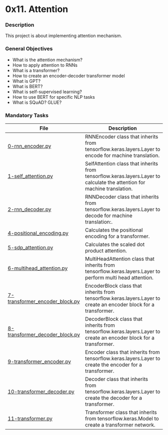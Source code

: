 # 0x11. Attention

### Description

This project is about implementing attention mechanism.

### General Objectives

* What is the attention mechanism?
* How to apply attention to RNNs
* What is a transformer?
* How to create an encoder-decoder transformer model
* What is GPT?
* What is BERT?
* What is self-supervised learning?
* How to use BERT for specific NLP tasks
* What is SQuAD? GLUE?

### Mandatory Tasks

| File | Description |
| ------ | ------ |
| [0-rnn_encoder.py](0-rnn_encoder.py) | RNNEncoder class that inherits from tensorflow.keras.layers.Layer to encode for machine translation. |
| [1-self_attention.py](1-self_attention.py) | SelfAttention class that inherits from tensorflow.keras.layers.Layer to calculate the attention for machine translation. |
| [2-rnn_decoder.py](2-rnn_decoder.py) | RNNDecoder class that inherits from tensorflow.keras.layers.Layer to decode for machine translation:. |
| [4-positional_encoding.py](4-positional_encoding.py) | Calculates the positional encoding for a transformer. |
| [5-sdp_attention.py](5-sdp_attention.py) | Calculates the scaled dot product attention. |
| [6-multihead_attention.py](6-multihead_attention.py) | MultiHeadAttention class that inherits from tensorflow.keras.layers.Layer to perform multi head attention. |
| [7-transformer_encoder_block.py](7-transformer_encoder_block.py) | EncoderBlock class that inherits from tensorflow.keras.layers.Layer to create an encoder block for a transformer. |
| [8-transformer_decoder_block.py](8-transformer_decoder_block.py) | DecoderBlock class that inherits from tensorflow.keras.layers.Layer to create an encoder block for a transformer. |
| [9-transformer_encoder.py](9-transformer_encoder.py) | Encoder class that inherits from tensorflow.keras.layers.Layer to create the encoder for a transformer. |
| [10-transformer_decoder.py](10-transformer_decoder.py) | Decoder class that inherits from tensorflow.keras.layers.Layer to create the decoder for a transformer. |
| [11-transformer.py](11-transformer.py) | Transformer class that inherits from tensorflow.keras.Model to create a transformer network. |
